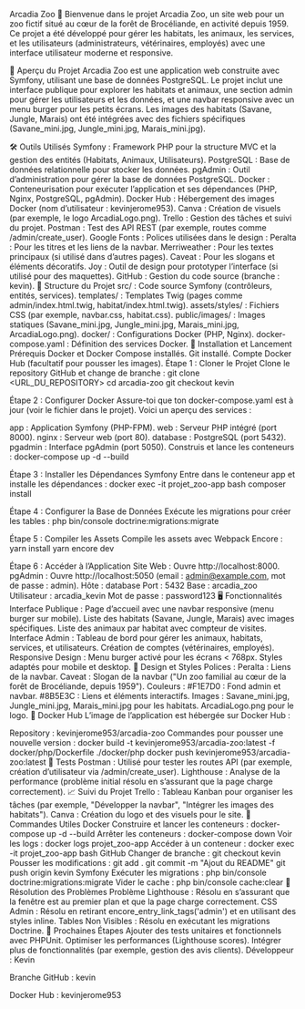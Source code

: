 Arcadia Zoo 🐾
Bienvenue dans le projet Arcadia Zoo, un site web pour un zoo fictif situé au cœur de la forêt de Brocéliande, en activité depuis 1959. Ce projet a été développé pour gérer les habitats, les animaux, les services, et les utilisateurs (administrateurs, vétérinaires, employés) avec une interface utilisateur moderne et responsive.

📖 Aperçu du Projet
Arcadia Zoo est une application web construite avec Symfony, utilisant une base de données PostgreSQL. Le projet inclut une interface publique pour explorer les habitats et animaux, une section admin pour gérer les utilisateurs et les données, et une navbar responsive avec un menu burger pour les petits écrans. Les images des habitats (Savane, Jungle, Marais) ont été intégrées avec des fichiers spécifiques (Savane_mini.jpg, Jungle_mini.jpg, Marais_mini.jpg).

🛠️ Outils Utilisés
Symfony : Framework PHP pour la structure MVC et la gestion des entités (Habitats, Animaux, Utilisateurs).
PostgreSQL : Base de données relationnelle pour stocker les données.
pgAdmin : Outil d’administration pour gérer la base de données PostgreSQL.
Docker : Conteneurisation pour exécuter l’application et ses dépendances (PHP, Nginx, PostgreSQL, pgAdmin).
Docker Hub : Hébergement des images Docker (nom d’utilisateur : kevinjerome953).
Canva : Création de visuels (par exemple, le logo ArcadiaLogo.png).
Trello : Gestion des tâches et suivi du projet.
Postman : Test des API REST (par exemple, routes comme /admin/create_user).
Google Fonts : Polices utilisées dans le design :
Peralta : Pour les titres et les liens de la navbar.
Merriweather : Pour les textes principaux (si utilisé dans d’autres pages).
Caveat : Pour les slogans et éléments décoratifs.
Joy : Outil de design pour prototyper l’interface (si utilisé pour des maquettes).
GitHub : Gestion du code source (branche : kevin).
📂 Structure du Projet
src/ : Code source Symfony (contrôleurs, entités, services).
templates/ : Templates Twig (pages comme admin/index.html.twig, habitat/index.html.twig).
assets/styles/ : Fichiers CSS (par exemple, navbar.css, habitat.css).
public/images/ : Images statiques (Savane_mini.jpg, Jungle_mini.jpg, Marais_mini.jpg, ArcadiaLogo.png).
docker/ : Configurations Docker (PHP, Nginx).
docker-compose.yaml : Définition des services Docker.
🚀 Installation et Lancement
Prérequis
Docker et Docker Compose installés.
Git installé.
Compte Docker Hub (facultatif pour pousser les images).
Étape 1 : Cloner le Projet
Clone le repository GitHub et change de branche :
git clone <URL_DU_REPOSITORY>
cd arcadia-zoo
git checkout kevin

Étape 2 : Configurer Docker
Assure-toi que ton docker-compose.yaml est à jour (voir le fichier dans le projet). Voici un aperçu des services :

app : Application Symfony (PHP-FPM).
web : Serveur PHP intégré (port 8000).
nginx : Serveur web (port 80).
database : PostgreSQL (port 5432).
pgadmin : Interface pgAdmin (port 5050).
Construis et lance les conteneurs :
docker-compose up -d --build

Étape 3 : Installer les Dépendances Symfony
Entre dans le conteneur app et installe les dépendances :
docker exec -it projet_zoo-app bash
composer install

Étape 4 : Configurer la Base de Données
Exécute les migrations pour créer les tables :
php bin/console doctrine:migrations:migrate

Étape 5 : Compiler les Assets
Compile les assets avec Webpack Encore :
yarn install
yarn encore dev

Étape 6 : Accéder à l’Application
Site Web : Ouvre http://localhost:8000.
pgAdmin : Ouvre http://localhost:5050 (email : admin@example.com, mot de passe : admin).
Hôte : database
Port : 5432
Base : arcadia_zoo
Utilisateur : arcadia_kevin
Mot de passe : password123
🖥️ Fonctionnalités
Interface Publique :
Page d’accueil avec une navbar responsive (menu burger sur mobile).
Liste des habitats (Savane, Jungle, Marais) avec images spécifiques.
Liste des animaux par habitat avec compteur de visites.
Interface Admin :
Tableau de bord pour gérer les animaux, habitats, services, et utilisateurs.
Création de comptes (vétérinaires, employés).
Responsive Design :
Menu burger activé pour les écrans < 768px.
Styles adaptés pour mobile et desktop.
🎨 Design et Styles
Polices :
Peralta : Liens de la navbar.
Caveat : Slogan de la navbar ("Un zoo familial au cœur de la forêt de Brocéliande, depuis 1959").
Couleurs :
#F1E7D0 : Fond admin et navbar.
#8B5E3C : Liens et éléments interactifs.
Images :
Savane_mini.jpg, Jungle_mini.jpg, Marais_mini.jpg pour les habitats.
ArcadiaLogo.png pour le logo.
🐳 Docker Hub
L’image de l’application est hébergée sur Docker Hub :

Repository : kevinjerome953/arcadia-zoo
Commandes pour pousser une nouvelle version : docker build -t kevinjerome953/arcadia-zoo:latest -f docker/php/Dockerfile ./docker/php docker push kevinjerome953/arcadia-zoo:latest
🧪 Tests
Postman : Utilisé pour tester les routes API (par exemple, création d’utilisateur via /admin/create_user).
Lighthouse : Analyse de la performance (problème initial résolu en s’assurant que la page charge correctement).
📈 Suivi du Projet
Trello : Tableau Kanban pour organiser les tâches (par exemple, "Développer la navbar", "Intégrer les images des habitats").
Canva : Création du logo et des visuels pour le site.
📝 Commandes Utiles
Docker
Construire et lancer les conteneurs : docker-compose up -d --build
Arrêter les conteneurs : docker-compose down
Voir les logs : docker logs projet_zoo-app
Accéder à un conteneur : docker exec -it projet_zoo-app bash
GitHub
Changer de branche : git checkout kevin
Pousser les modifications : git add . git commit -m "Ajout du README" git push origin kevin
Symfony
Exécuter les migrations : php bin/console doctrine:migrations:migrate
Vider le cache : php bin/console cache:clear
🐞 Résolution des Problèmes
Problème Lighthouse : Résolu en s’assurant que la fenêtre est au premier plan et que la page charge correctement.
CSS Admin : Résolu en retirant encore_entry_link_tags('admin') et en utilisant des styles inline.
Tables Non Visibles : Résolu en exécutant les migrations Doctrine.
🚀 Prochaines Étapes
Ajouter des tests unitaires et fonctionnels avec PHPUnit.
Optimiser les performances (Lighthouse scores).
Intégrer plus de fonctionnalités (par exemple, gestion des avis clients).
Développeur : Kevin

Branche GitHub : kevin

Docker Hub : kevinjerome953
